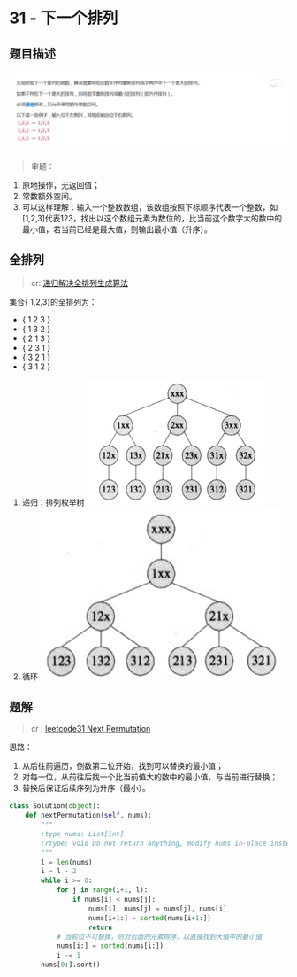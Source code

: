 # 31 - 下一个排列

## 题目描述
![problem](images/31.png)

>审题：
1. 原地操作，无返回值；
2. 常数额外空间。
3. 可以这样理解：输入一个整数数组，该数组按照下标顺序代表一个整数，如[1,2,3]代表123，找出以这个数组元素为数位的，比当前这个数字大的数中的最小值，若当前已经是最大值，则输出最小值（升序）。

## 全排列
>cr: [递归解决全排列生成算法](https://segmentfault.com/a/1190000000666583)

集合{ 1,2,3}的全排列为：
- { 1 2 3 }
- { 1 3 2 }
- { 2 1 3 }
- { 2 3 1 }
- { 3 2 1 }
- { 3 1 2 }

1. 递归：排列枚举树
![recursive](images/recursive.png)
2. 循环
![cycle](images/cycle.png)

## 题解
>cr : [leetcode31 Next Permutation](https://segmentfault.com/a/1190000009435816)

思路：
1. 从后往前遍历，倒数第二位开始，找到可以替换的最小值；
2. 对每一位，从前往后找一个比当前值大的数中的最小值，与当前进行替换；
3. 替换后保证后续序列为升序（最小）。

```python
class Solution(object):
    def nextPermutation(self, nums):
        """
        :type nums: List[int]
        :rtype: void Do not return anything, modify nums in-place instead.
        """
        l = len(nums)
        i = l - 2
        while i >= 0:
            for j in range(i+1, l):
                if nums[i] < nums[j]:
                    nums[i], nums[j] = nums[j], nums[i]
                    nums[i+1:] = sorted(nums[i+1:])
                    return
            # 当前位不可替换，则对后面的元素排序，以直接找到大值中的最小值
            nums[i:] = sorted(nums[i:])
            i -= 1
        nums[0:].sort()
```